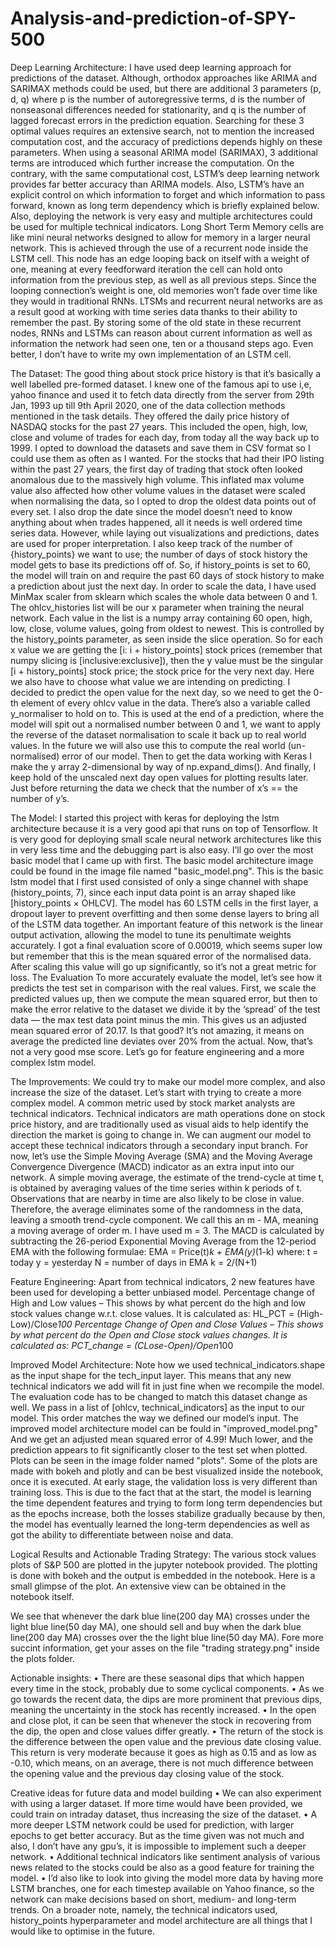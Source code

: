 # Analysis-and-prediction-of-SPY-500

Deep Learning Architecture:
I have used deep learning approach for predictions of the dataset. Although, orthodox approaches like ARIMA and SARIMAX methods could be used, but there are additional 3 parameters (p, d, q) where p is the number of autoregressive terms, d is the number of nonseasonal differences needed for stationarity, and q is the number of lagged forecast errors in the prediction equation. Searching for these 3 optimal values requires an extensive search, not to mention the increased computation cost, and the accuracy of predictions depends highly on these parameters. When using a seasonal ARIMA model (SARIMAX), 3 additional terms are introduced which further increase the computation. On the contrary, with the same computational cost, LSTM’s deep learning network provides far better accuracy than ARIMA models. Also, LSTM’s have an explicit control on which information to forget and which information to pass forward, known as long term dependency which is briefly explained below. Also, deploying the network is very easy and multiple architectures could be used for multiple technical indicators.
Long Short Term Memory cells are like mini neural networks designed to allow for memory in a larger neural network. This is achieved through the use of a recurrent node inside the LSTM cell. This node has an edge looping back on itself with a weight of one, meaning at every feedforward iteration the cell can hold onto information from the previous step, as well as all previous steps. Since the looping connection’s weight is one, old memories won’t fade over time like they would in traditional RNNs.
LTSMs and recurrent neural networks are as a result good at working with time series data thanks to their ability to remember the past. By storing some of the old state in these recurrent nodes, RNNs and LSTMs can reason about current information as well as information the network had seen one, ten or a thousand steps ago. Even better, I don’t have to write my own implementation of an LSTM cell.

The Dataset:
The good thing about stock price history is that it’s basically a well labelled pre-formed dataset. I knew one of the famous api to use i,e, yahoo finance and used it to fetch data directly from the server from 29th Jan, 1993 up till 9th April 2020, one of the data collection methods mentioned in the task details. They offered the daily price history of NASDAQ stocks for the past 27 years. This included the open, high, low, close and volume of trades for each day, from today all the way back up to 1999. I opted to download the datasets and save them in CSV format so I could use them as often as I wanted. For the stocks that had their IPO listing within the past 27 years, the first day of trading that stock often looked anomalous due to the massively high volume. This inflated max volume value also affected how other volume values in the dataset were scaled when normalising the data, so I opted to drop the oldest data points out of every set. I also drop the date since the model doesn’t need to know anything about when trades happened, all it needs is well ordered time series data. However, while laying out visualizations and predictions, dates are used for proper interpretation.
I also keep track of the number of {history_points} we want to use; the number of days of stock history the model gets to base its predictions off of. So, if history_points is set to 60, the model will train on and require the past 60 days of stock history to make a prediction about just the next day.
In order to scale the data, I have used MinMax scaler from sklearn which scales the whole data between 0 and 1.
The ohlcv_histories list will be our x parameter when training the neural network. Each value in the list is a numpy array containing 60 open, high, low, close, volume values, going from oldest to newest. This is controlled by the history_points parameter, as seen inside the slice operation.
So for each x value we are getting the [i: i + history_points] stock prices (remember that numpy slicing is [inclusive:exclusive]), then the y value must be the singular [i + history_points] stock price; the stock price for the very next day.
Here we also have to choose what value we are intending on predicting. I decided to predict the open value for the next day, so we need to get the 0-th element of every ohlcv value in the data. There’s also a variable called y_normaliser to hold on to. This is used at the end of a prediction, where the model will spit out a normalised number between 0 and 1, we want to apply the reverse of the dataset normalisation to scale it back up to real world values. In the future we will also use this to compute the real world (un-normalised) error of our model. Then to get the data working with Keras I make the y array 2-dimensional by way of np.expand_dims(). And finally, I keep hold of the unscaled next day open values for plotting results later. Just before returning the data we check that the number of x’s == the number of y’s.

The Model:
I started this project with keras for deploying the lstm architecture because it is a very good api that runs on top of Tensorflow. It is very good for deploying small scale neural network architectures like this in very less time and the debugging part is also easy.
I’ll go over the most basic model that I came up with first. The basic model architecture image could be found in the image file named "basic_model.png".
This is the basic lstm model that I first used consisted of only a singe channel with shape (history_points, 7), since each input data point is an array shaped like [history_points × OHLCV]. The model has 60 LSTM cells in the first layer, a dropout layer to prevent overfitting and then some dense layers to bring all of the LSTM data together.
An important feature of this network is the linear output activation, allowing the model to tune its penultimate weights accurately. I got a final evaluation score of 0.00019, which seems super low but remember that this is the mean squared error of the normalised data. After scaling this value will go up significantly, so it’s not a great metric for loss.
The Evaluation
To more accurately evaluate the model, let’s see how it predicts the test set in comparison with the real values. First, we scale the predicted values up, then we compute the mean squared error, but then to make the error relative to the dataset we divide it by the ‘spread’ of the test data — the max test data point minus the min.
This gives us an adjusted mean squared error of 20.17. Is that good? It’s not amazing, it means on average the predicted line deviates over 20% from the actual. Now, that’s not a very good mse score. Let’s go for feature engineering and a more complex lstm model.

The Improvements:
We could try to make our model more complex, and also increase the size of the dataset. Let’s start with trying to create a more complex model.
A common metric used by stock market analysts are technical indicators. Technical indicators are math operations done on stock price history, and are traditionally used as visual aids to help identify the direction the market is going to change in. We can augment our model to accept these technical indicators through a secondary input branch.
For now, let’s use the Simple Moving Average (SMA) and the Moving Average Convergence Divergence (MACD) indicator as an extra input into our network. 
A simple moving average, the estimate of the trend-cycle at time t, is obtained by averaging values of the time series within k periods of t. Observations that are nearby in time are also likely to be close in value. Therefore, the average eliminates some of the randomness in the data, leaving a smooth trend-cycle component. We call this an m - MA, meaning a moving average of order m. I have used m = 3.
The MACD is calculated by subtracting the 26-period Exponential Moving Average from the 12-period EMA with the following formulae:
EMA = Price(t)*k + EMA(y)*(1-k) where:
t = today
y = yesterday
N = number of days in EMA
k = 2/(N+1)

Feature Engineering:
Apart from technical indicators, 2 new features have been used for developing a better unbiased model.
Percentage change of High and Low values – This shows by what percent do the high and low stock values change w.r.t. close values. 
It is calculated as:
             HL_PCT =   (High-Low)/Close*100
Percentage Change of Open and Close Values – This shows by what percent do the Open and Close stock values changes. 
It is calculated as:
     PCT_change = (CLose-Open)/Open*100
     
Improved Model Architecture:
Note how we used technical_indicators.shape as the input shape for the tech_input layer. This means that any new technical indicators we add will fit in just fine when we recompile the model.
The evaluation code has to be changed to match this dataset change as well.
We pass in a list of [ohlcv, technical_indicators] as the input to our model. This order matches the way we defined our model’s input.
The improved model architecture model can be fould in "improved_model.png"
And we get an adjusted mean squared error of 4.99! Much lower, and the prediction appears to fit significantly closer to the test set when plotted.
Plots can be seen in the image folder named "plots".
Some of the plots are made with bokeh and plotly and can be best visualized inside the notebook, once it is executed.
At early stage, the validation loss is very different than training loss. This is due to the fact that at the start, the model is learning the time dependent features and trying to form long term dependencies but as the epochs increase, both the losses stabilize gradually because by then, the model has eventually learned the long-term dependencies as well as got the ability to differentiate between noise and data.

Logical Results and Actionable Trading Strategy:
The various stock values plots of S&P 500 are plotted in the jupyter notebook provided. The plotting is done with bokeh and the output is embedded in the notebook. Here is a small glimpse of the plot. An extensive view can be obtained in the notebook itself.

We see that whenever the dark blue line(200 day MA) crosses under the light blue line(50 day MA), one should sell and buy when the dark blue line(200 day MA) crosses over the the light blue line(50 day MA). Fore more succint information, get your asses on the file "trading strategy.png" inside the plots folder.

Actionable insights:
•	There are these seasonal dips that which happen every time in the stock, probably due to some cyclical components.
•	As we go towards the recent data, the dips are more prominent that previous dips, meaning the uncertainty in the stock has recently increased.
•	In the open and close plot, it can be seen that whenever the stock in recovering from the dip, the open and close values differ greatly.
•	The return of the stock is the difference between the open value and the previous date closing value. This return is very moderate because it goes as high as 0.15 and as low as -0.10, which means, on an average, there is not much difference between the opening value and the previous day closing value of the stock.

Creative ideas for future data and model building
•	We can also experiment with using a larger dataset. If more time would have been provided, we could train on intraday dataset, thus increasing the size of the dataset.
•	A more deeper LSTM network could be used for prediction, with larger epochs to get better accuracy. But as the time given was not much and also, I don’t have any gpu’s, it is impossible to implement such a deeper network.
•	Additional technical indicators like sentiment analysis of various news related to the stocks could be also as a good feature for training the model.
•	I’d also like to look into giving the model more data by having more LSTM branches, one for each timestep available on Yahoo finance, so the network can make decisions based on short, medium- and long-term trends.
On a broader note, namely, the technical indicators used, history_points hyperparameter and model architecture are all things that I would like to optimise in the future.



